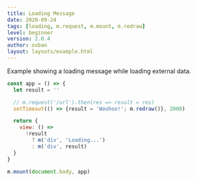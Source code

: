 ```yaml
---
title: Loading Message
date: 2020-09-24
tags: [loading, m.request, m.mount, m.redraw]
level: beginner
version: 2.0.4
author: osban
layout: layouts/example.html
---
```


Example showing a loading message while loading external data.

~~~js
const app = () => {
  let result = ''

  // m.request('/url').then(res => result = res)
  setTimeout(() => {result = 'Woohoo!'; m.redraw()}, 2000)

  return {
    view: () =>
      !result
        ? m('div', 'Loading...')
        : m('div', result)
  }
}

m.mount(document.body, app)
~~~
